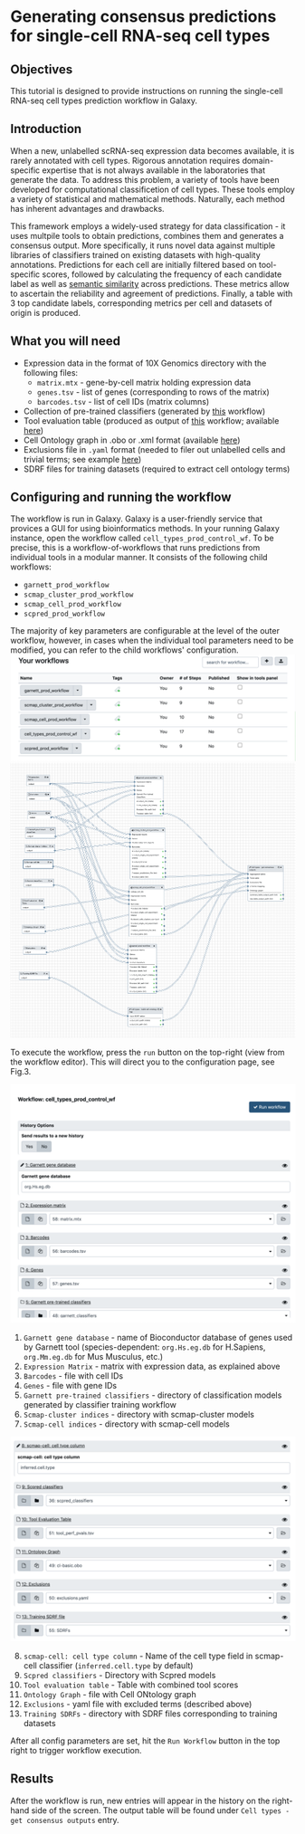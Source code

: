 # Generating consensus predictions for single-cell RNA-seq cell types

## Objectives
This tutorial is designed to provide instructions on running the single-cell RNA-seq cell types prediction workflow in Galaxy.

## Introduction 
When a new, unlabelled scRNA-seq expression data becomes available, it is rarely annotated with cell types. Rigorous annotation requires domain-specific expertise that is not always available in the laboratories that generate the data. To address this problem, a variety of tools have been developed for computational classificetion of cell types. These tools employ a variety of statistical and mathematical methods. Naturally, each method has inherent advantages and drawbacks. 

This framework employs a widely-used strategy for data classification - it uses multpile tools to obtain predictions, combines them and generates a consensus output. More specifically, it runs novel data against multiple libraries of classifiers trained on existing datasets with high-quality annotations. Predictions for each cell are initially filtered based on tool-specific scores, followed by calculating the frequency of each candidate label as well as [semantic similarity](https://en.wikipedia.org/wiki/Semantic_similarity) across predictions. These metrics allow to ascertain the reliability and agreement of predictions. Finally, a table with 3 top candidate labels, corresponding metrics per cell and datasets of origin is produced. 

## What you will need
* Expression data in the format of 10X Genomics directory with the following files: 
    * `matrix.mtx` - gene-by-cell matrix holding expression data 
    * `genes.tsv` - list of genes (corresponding to rows of the matrix)
    * `barcodes.tsv` - list of cell IDs (matrix columns)
* Collection of pre-trained classifiers (generated by [this](https://github.com/ebi-gene-expression-group/cell-types-train-control-workflow) workflow) 
* Tool evaluation table (produced as output of [this](https://github.com/ebi-gene-expression-group/cell-types-eval-control-workflow) workflow; available [here](https://www.ebi.ac.uk/~a_solovyev/prod_testing_data/tool_perf_pvals.tsv))
* Cell Ontology graph in .obo or .xml format (available [here](https://www.ebi.ac.uk/~a_solovyev/prod_testing_data/cl-basic.obo))
* Exclusions file in `.yaml` format (needed to filer out unlabelled cells and trivial terms; see example [here](https://www.ebi.ac.uk/~a_solovyev/prod_testing_data/exclusions.yaml))
* SDRF files for training datasets (required to extract cell ontology terms)

## Configuring and running the workflow 
The workflow is run in Galaxy. Galaxy is a user-friendly service that provices a GUI for using bioinformatics methods. In your running Galaxy instance, open the workflow called `cell_types_prod_control_wf`. To be precise, this is a workflow-of-workflows that runs predictions from individual tools in a modular manner. It consists of the following child workflows: 
* `garnett_prod_workflow`
* `scmap_cluster_prod_workflow`
* `scmap_cell_prod_workflow`
* `scpred_prod_workflow`

The majority of key parameters are configurable at the level of the outer workflow, however, in cases when the individual tool parameters need to be modified, you can refer to the child workflows' configuration. 
![Fig.1 Galaxy Workflows](workflows.png)
![Fig.2 Control Workflow](control_wf.png)

To execute the workflow, press the `run` button on the top-right (view from the workflow editor). This will direct you to the configuration page, see Fig.3. 

![Fig.3 Workflow configuration 1](wf_config.png)
1. `Garnett gene database` - name of Bioconductor database of genes used by Garnett tool (species-dependent: `org.Hs.eg.db` for H.Sapiens, `org.Mm.eg.db` for Mus Musculus, etc.)
2. `Expression Matrix` - matrix with expression data, as explained above
3. `Barcodes` - file with cell IDs 
4. `Genes` - file with gene IDs 
5. `Garnett pre-trained classifiers` - directory of classification models generated by classifier training workflow
6. `Scmap-cluster indices` - directory with scmap-cluster models
7. `Scmap-cell indices` - directory with scmap-cell models

![Fig.4 Workflow configuration 2](wf_config_2.png)

8. `scmap-cell: cell type column` - Name of the cell type field in scmap-cell classifier (`inferred.cell.type` by default)
9. `Scpred classifiers` - Directory with Scpred models
10. `Tool evaluation table` - Table with combined tool scores
11. `Ontology Graph` - file with Cell ONtology graph 
12. `Exclusions` - yaml file with excluded terms (described above)
13. `Training SDRFs` - directory with SDRF files corresponding to training datasets

After all config parameters are set, hit the `Run Workflow` button in the top right to trigger workflow execution. 

## Results 
After the workflow is run, new entries will appear in the history on the right-hand side of the screen. The output table will be found under `Cell types - get consensus outputs` entry. 
